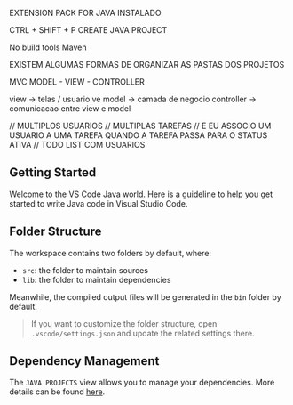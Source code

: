 EXTENSION PACK FOR JAVA INSTALADO

CTRL + SHIFT + P 
CREATE JAVA PROJECT

No build tools
Maven


EXISTEM ALGUMAS FORMAS DE ORGANIZAR AS PASTAS DOS PROJETOS

MVC
    MODEL - VIEW - CONTROLLER

view -> telas / usuario ve
model -> camada de negocio
controller -> comunicacao entre view e model 

// MULTIPLOS USUARIOS
// MULTIPLAS TAREFAS
// E EU ASSOCIO UM USUARIO A UMA TAREFA QUANDO A TAREFA PASSA PARA O STATUS ATIVA
//  TODO LIST COM USUARIOS


## Getting Started

Welcome to the VS Code Java world. Here is a guideline to help you get started to write Java code in Visual Studio Code.

## Folder Structure

The workspace contains two folders by default, where:

- `src`: the folder to maintain sources
- `lib`: the folder to maintain dependencies

Meanwhile, the compiled output files will be generated in the `bin` folder by default.

> If you want to customize the folder structure, open `.vscode/settings.json` and update the related settings there.

## Dependency Management

The `JAVA PROJECTS` view allows you to manage your dependencies. More details can be found [here](https://github.com/microsoft/vscode-java-dependency#manage-dependencies).
